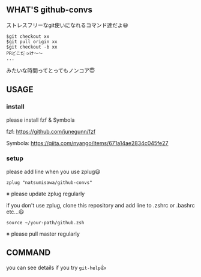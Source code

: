 ## WHAT'S github-convs
ストレスフリーなgit使いになれるコマンド達だよ😃

```
$git checkout xx
$git pull origin xx
$git checkout -b xx
PRどこだっけ〜〜
...
```
みたいな時間ってとってもノンコア😇

## USAGE
### install
please install fzf & Symbola

fzf: https://github.com/junegunn/fzf

Symbola: https://qiita.com/nyango/items/671a14ae2834c045fe27

### setup
please add line when you use zplug😃
```.zshrc
zplug "natsumisawa/github-convs"
```

※ please update zplug regularly

if you don't use zplug, clone this repository and
add line to .zshrc or .bashrc etc...😃
```
source ~/your-path/github.zsh
```

※ please pull master regularly

## COMMAND
you can see details if you try `git-help`👍
